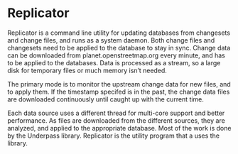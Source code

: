 # Replicator

Replicator is a command line utility for updating databases from
changesets and change files, and runs as a system daemon. Both change
files and changesets need to be applied to the database to stay in
sync. Change data can be downloaded from planet.openstreetmap.org
every minute, and has to be applied to the databases. Data is
processed as a stream, so a large disk for temporary files or much
memory isn’t needed.

The primary mode is to monitor the upstream change data for new files,
and to apply them. If the timestamp specifed is in the past, the
change data files are downloaded continuously until caught up with the
current time.

Each data source uses a different thread for multi-core support and
better performance. As files are downloaded from the different
sources, they are analyzed, and applied to the appropriate
database. Most of the work is done by the Underpass
library. Replicator is the utility program that a uses the library. 

